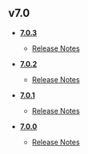 ## v7.0
* **[7.0.3](7.0.3)**
	* [Release Notes](7.0.3/release_notes.md)

* **[7.0.2](7.0.2)**
	* [Release Notes](7.0.2/release_notes.md)

* **[7.0.1](7.0.1)**
	* [Release Notes](7.0.1/release_notes.md)

* **[7.0.0](7.0.0)**
	* [Release Notes](7.0.0/release_notes.md)
